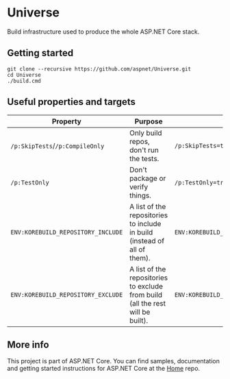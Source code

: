 Universe
========

Build infrastructure used to produce the whole ASP.NET Core stack.

## Getting started

```
git clone --recursive https://github.com/aspnet/Universe.git
cd Universe
./build.cmd
```

## Useful properties and targets
Property                           | Purpose                                                                        | Example
-----------------------------------|--------------------------------------------------------------------------------|--------
`/p:SkipTests`/`/p:CompileOnly`    | Only build repos, don't run the tests.                                         | `/p:SkipTests=true`
`/p:TestOnly`                      | Don't package or verify things.                                                | `/p:TestOnly=true`
`ENV:KOREBUILD_REPOSITORY_INCLUDE` | A list of the repositories to include in build (instead of all of them).       | `ENV:KOREBUILD_REPOSITORY_INCLUDE=Antiforgery;CORS`
`ENV:KOREBUILD_REPOSITORY_EXCLUDE` | A list of the repositories to exclude from build (all the rest will be built). | `ENV:KOREBUILD_REPOSITORY_EXCLUDE=EntityFramework`

## More info

This project is part of ASP.NET Core. You can find samples, documentation and getting started instructions for ASP.NET Core at the [Home](https://github.com/aspnet/home) repo.

